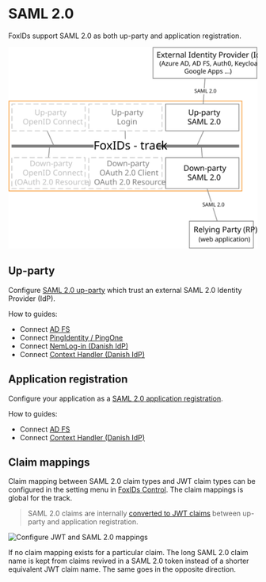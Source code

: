# SAML 2.0

FoxIDs support SAML 2.0 as both up-party and application registration.

![FoxIDs SAML 2.0](images/parties-saml.svg)

## Up-party

Configure [SAML 2.0 up-party](up-party-saml-2.0.md) which trust an external SAML 2.0 Identity Provider (IdP).

How to guides:

- Connect [AD FS](up-party-howto-saml-2.0-adfs.md)
- Connect [PingIdentity / PingOne](up-party-howto-saml-2.0-pingone.md)
- Connect [NemLog-in (Danish IdP)](up-party-howto-saml-2.0-nemlogin.md)
- Connect [Context Handler (Danish IdP)](howto-saml-2.0-context-handler.md#up-party---connect-to-context-handler)

## Application registration

Configure your application as a [SAML 2.0 application registration](down-party-saml-2.0.md).

How to guides:

- Connect [AD FS](down-party-howto-saml-2.0-adfs.md)
- Connect [Context Handler (Danish IdP)](howto-saml-2.0-context-handler.md#down-party---connect-to-context-handler)

## Claim mappings
Claim mapping between SAML 2.0 claim types and JWT claim types can be configured in the setting menu in [FoxIDs Control](control.md). The claim mappings is global for the track.

> SAML 2.0 claims are internally [converted to JWT claims](parties.md#jwt-and-saml) between up-party and application registration.

![Configure JWT and SAML 2.0 mappings](images/configure-jwt-saml-mappings.png)

If no claim mapping exists for a particular claim. The long SAML 2.0 claim name is kept from claims revived in a SAML 2.0 token instead of a shorter equivalent JWT claim name. The same goes in the opposite direction.
